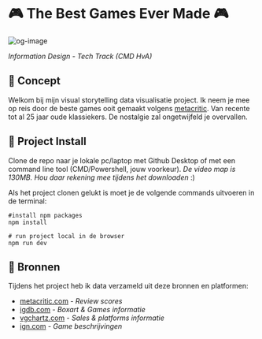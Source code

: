 # 🎮 The Best Games Ever Made 🎮

![og-image](https://user-images.githubusercontent.com/11356517/204347334-2e269700-8948-44d8-8dc8-ca60be6eb99b.png)

*Information Design - Tech Track (CMD HvA)*

## 📖 Concept

Welkom bij mijn visual storytelling data visualisatie project. Ik neem je mee op reis door de beste games ooit gemaakt volgens [metacritic](https://www.metacritic.com/). Van recente tot al 25 jaar oude klassiekers. De nostalgie zal ongetwijfeld je overvallen.

## 🔨 Project Install

Clone de repo naar je lokale pc/laptop met Github Desktop of met een command line tool (CMD/Powershell, jouw voorkeur).
*De video map is 130MB. Hou daar rekening mee tijdens het downloaden* :)

Als het project clonen gelukt is moet je de volgende commands uitvoeren in de terminal:

```shell
#install npm packages
npm install

# run project local in de browser
npm run dev
```

## 🔬 Bronnen

Tijdens het project heb ik data verzameld uit deze bronnen en platformen:

- [metacritic.com](https://www.metacritic.com/) - *Review scores*
- [igdb.com](https://www.igdb.com/) - *Boxart & Games informatie*
- [vgchartz.com](https://www.vgchartz.com/) - *Sales & platforms informatie*
- [ign.com](https://www.ign.com) - *Game beschrijvingen*
